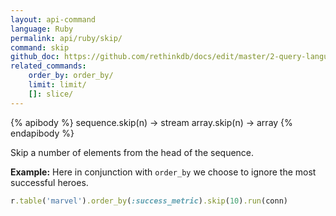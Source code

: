 ```yaml
---
layout: api-command 
language: Ruby
permalink: api/ruby/skip/
command: skip 
github_doc: https://github.com/rethinkdb/docs/edit/master/2-query-language/api/ruby/transformations/skip.md
related_commands:
    order_by: order_by/
    limit: limit/
    []: slice/
---
```


{% apibody %}
sequence.skip(n) &rarr; stream
array.skip(n) &rarr; array
{% endapibody %}

Skip a number of elements from the head of the sequence.

__Example:__ Here in conjunction with `order_by` we choose to ignore the most successful heroes.

```rb
r.table('marvel').order_by(:success_metric).skip(10).run(conn)
```


